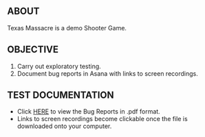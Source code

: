 ## ABOUT
Texas Massacre is a demo Shooter Game.

## OBJECTIVE
1. Carry out exploratory testing.
2. Document bug reports in Asana with links to screen recordings.

## TEST DOCUMENTATION 
- Click [HERE](https://github.com/Enginer2/World_Race_Game/tree/main/Bug_Reports) to view the Bug Reports in .pdf format. 
- Links to screen recordings become clickable once the file is downloaded onto your computer.
